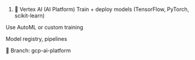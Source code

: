 1. 🔹 Vertex AI (AI Platform)
Train + deploy models (TensorFlow, PyTorch, scikit-learn)

Use AutoML or custom training

Model registry, pipelines

📁 Branch: gcp-ai-platform